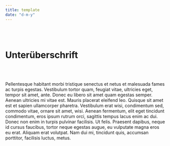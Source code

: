 ```yaml
---
title: template
date: "d-m-y"
---
```

<!-- mit dem untenstehenden zeichen wird eine Leerzeile eingefügt -->
<br/><br/>

# Unterüberschrift
<br/><br/>



Pellentesque habitant morbi tristique senectus et netus et malesuada fames ac turpis egestas.
Vestibulum tortor quam, feugiat vitae, ultricies eget, tempor sit amet, ante.
Donec eu libero sit amet quam egestas semper.
Aenean ultricies mi vitae est.
Mauris placerat eleifend leo.
Quisque sit amet est et sapien ullamcorper pharetra.
Vestibulum erat wisi, condimentum sed, commodo vitae, ornare sit amet, wisi.
Aenean fermentum, elit eget tincidunt condimentum, eros ipsum rutrum orci, sagittis tempus lacus enim ac dui.
Donec non enim in turpis pulvinar facilisis.
Ut felis.
Praesent dapibus, neque id cursus faucibus, tortor neque egestas augue, eu vulputate magna eros eu erat.
Aliquam erat volutpat.
Nam dui mi, tincidunt quis, accumsan porttitor, facilisis luctus, metus.
